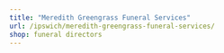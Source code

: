 ```yaml
---
title: "Meredith Greengrass Funeral Services"
url: /ipswich/meredith-greengrass-funeral-services/
shop: funeral directors
---
```

